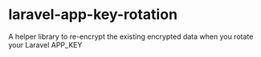 # laravel-app-key-rotation
A helper library to re-encrypt the existing encrypted data when you rotate your Laravel APP_KEY
